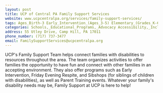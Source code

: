 ```yaml
---
layout: post
title: UCP of Central PA Family Support Services
website: www.ucpcentralpa.org/services/family-support-services/
tags: Ages_Birth-3 Early_Intervention_(Ages_3-5) Elementary_(Grades_K-6) Secondary_(Grades_7-12) Post_Secondary_(High_School_and_Beyond)
categories: Schools,_Educational_Programs,_Advocacy Accessibility,_Inclusion,_Safety,_Health Theraputic_Services
address: 55 Utley Drive, Camp Hill, PA 17011
phone_number: (717) 737-3477
email: FamilySupportServices@ucpcentralpa.org
---
```

UCP's Family Support Team helps connect families with disabilities to resources throughout the area. The team organizes activities to offer families the opportunity to have fun and connect with other families in an accepting environment. They also offer programs such as Early Intervention, Friday Evening Respite, and Sibshops (for siblings of children with disabilities), as well as Parent Training events. Whatever your family's disability needs may be, Family Support at UCP is here to help!